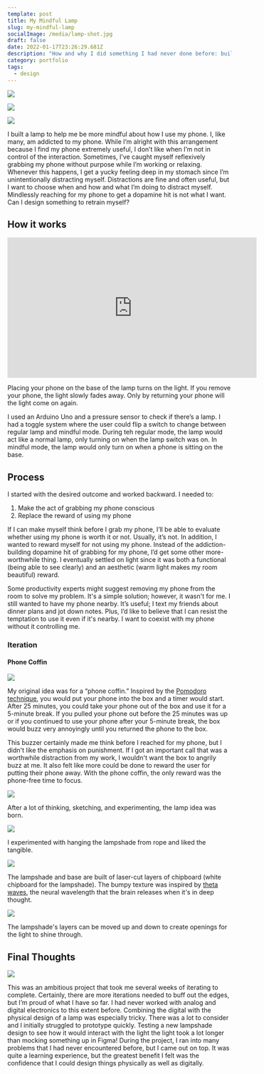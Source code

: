 ```yaml
---
template: post
title: My Mindful Lamp
slug: my-mindful-lamp
socialImage: /media/lamp-shot.jpg
draft: false
date: 2022-01-17T23:26:29.681Z
description: "How and why I did something I had never done before: build a lamp!"
category: portfolio
tags:
  - design
---
```

![](/media/lamp-shot.jpg)

![](/media/light-beauty.jpg)

![](/media/lamp-side-on.jpg)

I built a lamp to help me be more mindful about how I use my phone. I, like many, am addicted to my phone. While I’m alright with this arrangement because I find my phone extremely useful, I don’t like when I’m not in control of the interaction. Sometimes, I’ve caught myself reflexively grabbing my phone without purpose while I’m working or relaxing. Whenever this happens, I get a yucky feeling deep in my stomach since I’m unintentionally distracting myself. Distractions are fine and often useful, but I want to choose when and how and what I’m doing to distract myself. Mindlessly reaching for my phone to get a dopamine hit is not what I want. Can I design something to retrain myself?

## How it works

<iframe width="560" height="315" src="https://www.youtube.com/embed/bqbEELaH9-E" title="YouTube video player" frameborder="0" allow="accelerometer; autoplay; clipboard-write; encrypted-media; gyroscope; picture-in-picture" allowfullscreen></iframe>

Placing your phone on the base of the lamp turns on the light. If you remove your phone, the light slowly fades away. Only by returning your phone will the light come on again.

I used an Arduino Uno and a pressure sensor to check if there’s a lamp. I had a toggle system where the user could flip a switch to change between regular lamp and mindful mode. During teh regular mode, the lamp would act like a normal lamp, only turning on when the lamp switch was on. In mindful mode, the lamp would only turn on when a phone is sitting on the base. 

## Process

I started with the desired outcome and worked backward. I needed to:

1. Make the act of grabbing my phone conscious 
2. Replace the reward of using my phone

If I can make myself think before I grab my phone, I’ll be able to evaluate whether using my phone is worth it or not. Usually, it’s not. In addition, I wanted to reward myself for not using my phone. Instead of the addiction-building dopamine hit of grabbing for my phone, I’d get some other more-worthwhile thing. I eventually settled on light since it was both a functional (being able to see clearly) and an aesthetic (warm light makes my room beautiful) reward.

Some productivity experts might suggest removing my phone from the room to solve my problem. It's a simple solution; however, it wasn't for me. I still wanted to have my phone nearby. It’s useful; I text my friends about dinner plans and jot down notes. Plus, I’d like to believe that I can resist the temptation to use it even if it's nearby. I want to coexist with my phone without it controlling me.

### Iteration

#### Phone Coffin

![](/media/coffin-in-desk.jpg)

My original idea was for a “phone coffin.” Inspired by the [Pomodoro technique](https://en.wikipedia.org/wiki/Pomodoro_Technique), you would put your phone into the box and a timer would start. After 25 minutes, you could take your phone out of the box and use it for a 5-minute break. If you pulled your phone out before the 25 minutes was up or if you continued to use your phone after your 5-minute break, the box would buzz very annoyingly until you returned the phone to the box.

This buzzer certainly made me think before I reached for my phone, but I didn't like the emphasis on punishment. If I got an important call that was a worthwhile distraction from my work, I wouldn't want the box to angrily buzz at me. It also felt like more could be done to reward the user for putting their phone away. With the phone coffin, the only reward was the phone-free time to focus.

![](/media/lamp-sketch-collage.png)

After a lot of thinking, sketching, and experimenting, the lamp idea was born. 

![](/media/prototype.jpg)

I experimented with hanging the lampshade from rope and liked the tangible.



![](/media/closeup.jpg)

The lampshade and base are built of laser-cut layers of chipboard (white chipboard for the lampshade). The bumpy texture was inspired by [theta waves](https://en.wikipedia.org/wiki/Theta_wave), the neural wavelength that the brain releases when it's in deep thought. 

![](/media/lamp-layers.jpg)

The lampshade's layers can be moved up and down to create openings for the light to shine through.

## Final Thoughts

![](/media/in-construction.jpg)

This was an ambitious project that took me several weeks of iterating to complete. Certainly, there are more iterations needed to buff out the edges, but I’m proud of what I have so far. I had never worked with analog and digital electronics to this extent before. Combining the digital with the physical design of a lamp was especially tricky. There was a lot to consider and I initially struggled to prototype quickly. Testing a new lampshade design to see how it would interact with the light the light took a lot longer than mocking something up in Figma! During the project, I ran into many problems that I had never encountered before, but I came out on top. It was quite a learning experience, but the greatest benefit I felt was the confidence that I could design things physically as well as digitally.